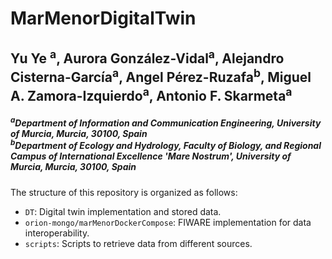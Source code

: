 # MarMenorDigitalTwin

## Yu Ye <sup>a</sup>, Aurora González-Vidal<sup>a</sup>, Alejandro Cisterna-García<sup>a</sup>, Angel Pérez-Ruzafa<sup>b</sup>, Miguel A. Zamora-Izquierdo<sup>a</sup>, Antonio F. Skarmeta<sup>a</sup>
##### *<sup>a</sup>Department of Information and Communication Engineering, University of Murcia, Murcia, 30100, Spain* <br /> *<sup>b</sup>Department of Ecology and Hydrology, Faculty of Biology, and Regional Campus of International Excellence 'Mare Nostrum', University of Murcia, Murcia, 30100, Spain*

The structure of this repository is organized as follows:
* ```DT```: Digital twin implementation and stored data.
* ```orion-mongo/marMenorDockerCompose```: FIWARE implementation for data interoperability.
* ```scripts```: Scripts to retrieve data from different sources.
